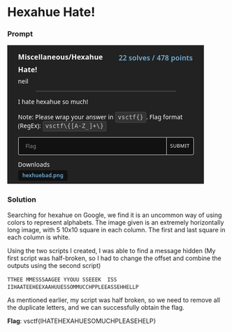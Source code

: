 # Hexahue Hate!

### Prompt
![Prompt](images/prompt.png)

### Solution
Searching for hexahue on Google, we find it is an uncommon way of using colors to represent alphabets.
The image given is an extremely horizontally long image, with 5 10x10 square in each column.
The first and last square in each column is white.

Using the two scripts I created, I was able to find a message hidden (My first script was half-broken, so I had to change the offset and combine the outputs using the second script)

`TTHEE MMESSSAAGEE YYOUU SSEEEK  ISS IIHAATEEHEEXAAHUUESSOMMUCCHPPLEEASSEHHELLP`

As mentioned earlier, my script was half broken, so we need to remove all the duplicate letters, and we can successfully obtain the flag.

**Flag**: vsctf{IHATEHEXAHUESOMUCHPLEASEHELP}
